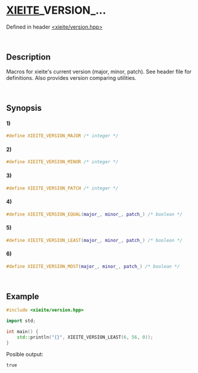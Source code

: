 # [XIEITE](../../macros.md)\_VERSION\_...
Defined in header [<xieite/version.hpp>](../../../include/xieite/version.hpp)

&nbsp;

## Description
Macros for xieite's current version (major, minor, patch). See header file for definitions. Also provides version comparing utilities.

&nbsp;

## Synopsis
#### 1)
```cpp
#define XIEITE_VERSION_MAJOR /* integer */
```
#### 2)
```cpp
#define XIEITE_VERSION_MINOR /* integer */
```
#### 3)
```cpp
#define XIEITE_VERSION_PATCH /* integer */
```
#### 4)
```cpp
#define XIEITE_VERSION_EQUAL(major_, minor_, patch_) /* boolean */
```
#### 5)
```cpp
#define XIEITE_VERSION_LEAST(major_, minor_, patch_) /* boolean */
```
#### 6)
```cpp
#define XIEITE_VERSION_MOST(major_, minor_, patch_) /* boolean */
```

&nbsp;

## Example
```cpp
#include <xieite/version.hpp>

import std;

int main() {
    std::println("{}", XIEITE_VERSION_LEAST(6, 56, 0));
}
```
Posible output:
```
true
```
